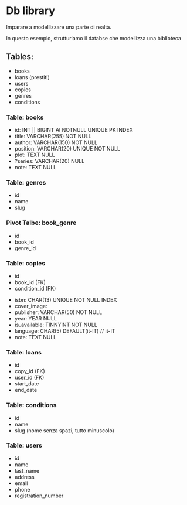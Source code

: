 # Db library

Imparare a modellizzare una parte di realtà.

In questo esempio, strutturiamo il databse che modellizza una biblioteca


## Tables:
- books
- loans (prestiti)
- users
- copies
- genres
- conditions

### Table: books

- id: INT || BIGINT AI NOTNULL UNIQUE PK INDEX
- title: VARCHAR(255) NOT NULL
- author: VARCHAR(150) NOT NULL
- position: VARCHAR(20) UNIQUE NOT NULL
- plot: TEXT NULL
- ?series: VARCHAR(20) NULL
- note: TEXT NULL

### Table: genres

- id
- name 
- slug

### Pivot Talbe: book_genre

- id
- book_id
- genre_id

### Table: copies

- id
- book_id (FK)
- condition_id (FK)
<!-- In un database relazionale, l’abbreviazione FK sta per Foreign Key, cioè chiave esterna.
Una Foreign Key (FK) è un vincolo (constraint) che serve a collegare due tabelle tra loro, garantendo la coerenza dei dati.
In pratica, una FK è un campo (o un insieme di campi) che fa riferimento alla chiave primaria (PK) di un’altra tabella.
Es.
TABELLA CLIENTI
| id_cliente (PK) | nome  | città  |
| --------------- | ----- | ------ |
| 1               | Mario | Roma   |
| 2               | Lucia | Milano |
TABELLA ORDINI
| id_ordine (PK) | data       | id_cliente (FK) |
| -------------- | ---------- | --------------- |
| 101            | 2025-10-31 | 1               |
| 102            | 2025-11-01 | 2               |

id_cliente nella tabella Clienti è la Primary Key (PK).

id_cliente nella tabella Ordini è una Foreign Key (FK) che fa riferimento a Clienti(id_cliente). 

IN SINTESI
| Sigla | Nome completo | Significato                                     |
| ----- | ------------- | ----------------------------------------------- |
| PK    | Primary Key   | Identifica univocamente una riga                |
| FK    | Foreign Key   | Collega una riga a un’altra tabella (relazione) |
-->

- isbn: CHAR(13) UNIQUE NOT NULL INDEX
- cover_image:
- publisher: VARCHAR(50) NOT NULL
- year: YEAR NULL
- is_available: TINNYINT NOT NULL
- language: CHAR(5) DEFAULT(it-IT) // it-IT
- note: TEXT NULL

### Table: loans
- id
- copy_id (FK)
- user_id (FK)
- start_date
- end_date

### Table: conditions

- id
- name
- slug (nome senza spazi, tutto minuscolo)

### Table: users

- id
- name
- last_name
- address
- email
- phone
- registration_number